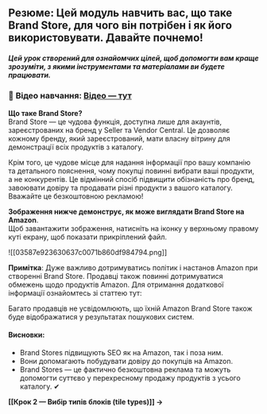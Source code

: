 ## **Резюме**: Цей модуль навчить вас, що таке Brand Store, для чого він потрібен і як його використовувати. Давайте почнемо!

##### Цей урок створений для ознайомчих цілей, щоб допомогти вам краще зрозуміти, з якими інструментами та матеріалами ви будете працювати.
### 🎥 **Відео навчання**: [Відео — тут](https://www.youtube.com/watch?v=3BBiOaMehpc&t=1s)

**Що таке Brand Store?**  
Brand Store — це чудова функція, доступна лише для акаунтів, зареєстрованих на бренд у Seller та Vendor Central. Це дозволяє кожному бренду, який зареєстрований, мати власну вітрину для демонстрації всіх продуктів з каталогу.

Крім того, це чудове місце для надання інформації про вашу компанію та детального пояснення, чому покупці повинні вибрати ваші продукти, а не конкурентів. Це відмінний спосіб підвищити обізнаність про бренд, завоювати довіру та продавати різні продукти з вашого каталогу. Вважайте це безкоштовною рекламою!

**Зображення нижче демонструє, як може виглядати Brand Store на Amazon**.  
Щоб завантажити зображення, натисніть на іконку у верхньому правому куті екрану, щоб показати прикріплений файл.

![[03587e923630637c0071b860df984794.png]]

**Примітка**: Дуже важливо дотримуватись політик і настанов Amazon при створенні Brand Store. Продавці також повинні дотримуватися обмежень щодо продуктів Amazon. Для отримання додаткової інформації ознайомтесь зі статтею тут:

Багато продавців не усвідомлюють, що їхній Amazon Brand Store також буде відображатися у результатах пошукових систем.

#### **Висновки**:
- Brand Stores підвищують SEO як на Amazon, так і поза ним.
- Вони допомагають побудувати довіру до покупців на Amazon.
- Brand Stores — це фактично безкоштовна реклама та можуть допомогти суттєво у перехресному продажу продуктів з усього каталогу. ✔

**[[Крок 2 — Вибір типів блоків (tile types)]] →**